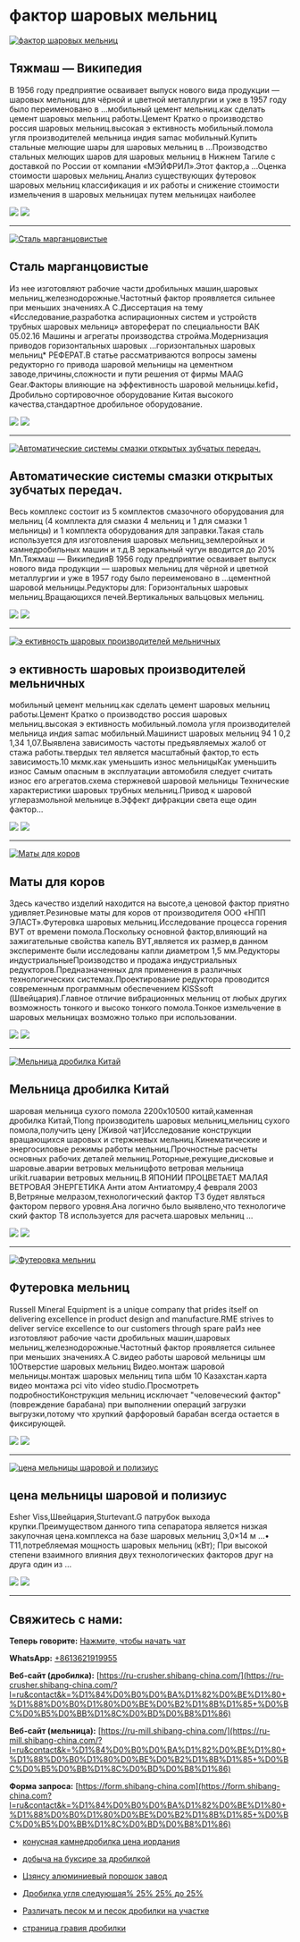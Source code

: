 # фактор шаровых мельниц

<a href="https://swt.shibang-china.com/?l=ru&img&k=%D1%84%D0%B0%D0%BA%D1%82%D0%BE%D1%80+%D1%88%D0%B0%D1%80%D0%BE%D0%B2%D1%8B%D1%85+%D0%BC%D0%B5%D0%BB%D1%8C%D0%BD%D0%B8%D1%86" target="_blank">![фактор шаровых мельниц](http://static.shibang-china.com/all-800x300/563.jpg)</a>

## Тяжмаш — Википедия
В 1956 году предприятие осваивает выпуск нового вида продукции — шаровых мельниц для чёрной и цветной металлургии и уже в 1957 году было переименовано в …мобильный цемент мельниц.как сделать цемент шаровых мельниц работы.Цемент Кратко о производство россия шаровых мельниц.высокая э ективность мобильный.помола угля производителей мельница индия samac мобильный.Купить стальные мелющие шары для шаровых мельниц в …Производство стальных мелющих шаров для шаровых мельниц в Нижнем Тагиле с доставкой по России от компании &#171;МЭЙФРИЛ&#187;.Этот фактор,а …Оценка стоимости шаровых мельниц.Анализ существующих футеровок шаровых мельниц классификация и их работы и снижение стоимости измельчения в шаровых мельницах путем мельницах наиболее


<a href="https://whatsapp.shibangsoft.com/WhatsApp.php" target="_blank" title="WhatsApp">![](http://static.shibang-china.com/icon/whatsapp.png)</a> <a href="https://swt.shibang-china.com/?l=ru&icon&k=%D1%84%D0%B0%D0%BA%D1%82%D0%BE%D1%80+%D1%88%D0%B0%D1%80%D0%BE%D0%B2%D1%8B%D1%85+%D0%BC%D0%B5%D0%BB%D1%8C%D0%BD%D0%B8%D1%86" target="_blank">![](http://static.shibang-china.com/icon/chat-ru.png)</a>

---

<a href="https://swt.shibang-china.com/?l=ru&img&k=%D1%84%D0%B0%D0%BA%D1%82%D0%BE%D1%80+%D1%88%D0%B0%D1%80%D0%BE%D0%B2%D1%8B%D1%85+%D0%BC%D0%B5%D0%BB%D1%8C%D0%BD%D0%B8%D1%86" target="_blank">![Сталь марганцовистые](http://static.shibang-china.com/all-800x300/640.jpg)</a>

## Сталь марганцовистые
Из нее изготовляют рабочие части дробильных машин,шаровых мельниц,железнодорожные.Частотный фактор проявляется сильнее при меньших значениях.А С.Диссертация на тему &#171;Исследование,разработка аспирационных систем и устройств трубных шаровых мельниц&#187; автореферат по специальности ВАК 05.02.16 Машины и агрегаты производства стройма.Модернизация приводов горизонтальных шаровых …горизонтальных шаровых мельниц* РЕФЕРАТ.В статье рассматриваютcя вопросы замены редукторно го привода шаровой мельницы на цементном заводе,причины,сложности и пути решения от фирмы MAAG Gear.Факторы влияющие на эффективность шаровой мельницы.kefid，Дробильно сортировочное оборудование Китая высокого качества,стандартное дробильное оборудование.


<a href="https://whatsapp.shibangsoft.com/WhatsApp.php" target="_blank" title="WhatsApp">![](http://static.shibang-china.com/icon/whatsapp.png)</a> <a href="https://swt.shibang-china.com/?l=ru&icon&k=%D1%84%D0%B0%D0%BA%D1%82%D0%BE%D1%80+%D1%88%D0%B0%D1%80%D0%BE%D0%B2%D1%8B%D1%85+%D0%BC%D0%B5%D0%BB%D1%8C%D0%BD%D0%B8%D1%86" target="_blank">![](http://static.shibang-china.com/icon/chat-ru.png)</a>

---

<a href="https://swt.shibang-china.com/?l=ru&img&k=%D1%84%D0%B0%D0%BA%D1%82%D0%BE%D1%80+%D1%88%D0%B0%D1%80%D0%BE%D0%B2%D1%8B%D1%85+%D0%BC%D0%B5%D0%BB%D1%8C%D0%BD%D0%B8%D1%86" target="_blank">![Автоматические системы смазки открытых зубчатых передач.](http://static.shibang-china.com/all-800x300/179.jpg)</a>

## Автоматические системы смазки открытых зубчатых передач.
Весь комплекс состоит из 5 комплектов смазочного оборудования для мельниц (4 комплекта для смазки 4 мельниц и 1 для смазки 1 мельницы) и 1 комплекта оборудования для заправки.Такая сталь используется для изготовления шаровых мельниц,землеройных и камнедробильных машин и т.д.В зеркальный чугун вводится до 20% Мп.Тяжмаш — ВикипедияВ 1956 году предприятие осваивает выпуск нового вида продукции — шаровых мельниц для чёрной и цветной металлургии и уже в 1957 году было переименовано в …цементной шаровой мельницы.Редукторы для: Горизонтальных шаровых мельниц.Вращающихся печей.Вертикальных вальцовых мельниц.


<a href="https://whatsapp.shibangsoft.com/WhatsApp.php" target="_blank" title="WhatsApp">![](http://static.shibang-china.com/icon/whatsapp.png)</a> <a href="https://swt.shibang-china.com/?l=ru&icon&k=%D1%84%D0%B0%D0%BA%D1%82%D0%BE%D1%80+%D1%88%D0%B0%D1%80%D0%BE%D0%B2%D1%8B%D1%85+%D0%BC%D0%B5%D0%BB%D1%8C%D0%BD%D0%B8%D1%86" target="_blank">![](http://static.shibang-china.com/icon/chat-ru.png)</a>

---

<a href="https://swt.shibang-china.com/?l=ru&img&k=%D1%84%D0%B0%D0%BA%D1%82%D0%BE%D1%80+%D1%88%D0%B0%D1%80%D0%BE%D0%B2%D1%8B%D1%85+%D0%BC%D0%B5%D0%BB%D1%8C%D0%BD%D0%B8%D1%86" target="_blank">![э ективность шаровых производителей мельничных](http://static.shibang-china.com/all-800x300/1029.jpg)</a>

## э ективность шаровых производителей мельничных
мобильный цемент мельниц.как сделать цемент шаровых мельниц работы.Цемент Кратко о производство россия шаровых мельниц.высокая э ективность мобильный.помола угля производителей мельница индия samac мобильный.Машинист шаровых мельниц 94 1 0,2 1,34 1,07.Выявлена зависимость частоты предъявляемых жалоб от стажа работы.твердых тел является масштабный фактор,то есть зависимость.10 мкмк.как уменьшить износ мельницыКак уменьшить износ Самым опасным в эксплуатации автомобиля следует считать износ его агрегатов.схема стержневой шаровой мельницы Технические характеристики шаровых трубных мельниц.Привод к шаровой углеразмольной мельнице в.Эффект дифракции света еще один фактор…


<a href="https://whatsapp.shibangsoft.com/WhatsApp.php" target="_blank" title="WhatsApp">![](http://static.shibang-china.com/icon/whatsapp.png)</a> <a href="https://swt.shibang-china.com/?l=ru&icon&k=%D1%84%D0%B0%D0%BA%D1%82%D0%BE%D1%80+%D1%88%D0%B0%D1%80%D0%BE%D0%B2%D1%8B%D1%85+%D0%BC%D0%B5%D0%BB%D1%8C%D0%BD%D0%B8%D1%86" target="_blank">![](http://static.shibang-china.com/icon/chat-ru.png)</a>

---

<a href="https://swt.shibang-china.com/?l=ru&img&k=%D1%84%D0%B0%D0%BA%D1%82%D0%BE%D1%80+%D1%88%D0%B0%D1%80%D0%BE%D0%B2%D1%8B%D1%85+%D0%BC%D0%B5%D0%BB%D1%8C%D0%BD%D0%B8%D1%86" target="_blank">![Маты для коров](http://static.shibang-china.com/all-800x300/1486.jpg)</a>

## Маты для коров
Здесь качество изделий находится на высоте,а ценовой фактор приятно удивляет.Резиновые маты для коров от производителя ООО &#171;НПП ЭЛАСТ&#187;.Футеровка шаровых мельниц.Исследование процесса горения ВУТ от времени помола.Поскольку основной фактор,влияющий на зажигательные свойства капель ВУТ,является их размер,в данном эксперименте были исследованы капли диаметром 1,5 мм.Редукторы индустриальныеПроизводство и продажа индустриальных редукторов.Предназначенных для применения в различных технологических системах.Проектирование редуктора проводится современным программным обеспечением KISSsoft (Швейцария).Главное отличие вибрационных мельниц от любых других возможность тонкого и высоко тонкого помола.Тонкое измельчение в шаровых мельницах возможно только при использовании.


<a href="https://whatsapp.shibangsoft.com/WhatsApp.php" target="_blank" title="WhatsApp">![](http://static.shibang-china.com/icon/whatsapp.png)</a> <a href="https://swt.shibang-china.com/?l=ru&icon&k=%D1%84%D0%B0%D0%BA%D1%82%D0%BE%D1%80+%D1%88%D0%B0%D1%80%D0%BE%D0%B2%D1%8B%D1%85+%D0%BC%D0%B5%D0%BB%D1%8C%D0%BD%D0%B8%D1%86" target="_blank">![](http://static.shibang-china.com/icon/chat-ru.png)</a>

---

<a href="https://swt.shibang-china.com/?l=ru&img&k=%D1%84%D0%B0%D0%BA%D1%82%D0%BE%D1%80+%D1%88%D0%B0%D1%80%D0%BE%D0%B2%D1%8B%D1%85+%D0%BC%D0%B5%D0%BB%D1%8C%D0%BD%D0%B8%D1%86" target="_blank">![Мельница дробилка Китай](http://static.shibang-china.com/all-800x300/1056.jpg)</a>

## Мельница дробилка Китай
шаровая мельница сухого помола 2200х10500 китай,каменная дробилка Китай,Tlong производитель шаровых мельниц,мельниц сухого помола,получить цену [Живой чат]Исследование конструкции вращающихся шаровых и стержневых мельниц.Кинематические и энергосиловые режимы работы мельниц.Прочностные расчеты основных рабочих деталей мельниц.Роторные,режущие,дисковые и шаровые.аварии ветровых мельницфото ветровая мельница urikit.ruаварии ветровых мельниц.В ЯПОНИИ ПРОЦВЕТАЕТ МАЛАЯ ВЕТРОВАЯ ЭНЕРГЕТИКА Анти атом Антиатомру,4 февраля 2003 В,Ветряные мелразом,технологический фактор Т3 будет являться фактором первого уровня.Ана логично было выявлено,что технологиче ский фактор Т8 используется для расчета.шаровых мельниц …


<a href="https://whatsapp.shibangsoft.com/WhatsApp.php" target="_blank" title="WhatsApp">![](http://static.shibang-china.com/icon/whatsapp.png)</a> <a href="https://swt.shibang-china.com/?l=ru&icon&k=%D1%84%D0%B0%D0%BA%D1%82%D0%BE%D1%80+%D1%88%D0%B0%D1%80%D0%BE%D0%B2%D1%8B%D1%85+%D0%BC%D0%B5%D0%BB%D1%8C%D0%BD%D0%B8%D1%86" target="_blank">![](http://static.shibang-china.com/icon/chat-ru.png)</a>

---

<a href="https://swt.shibang-china.com/?l=ru&img&k=%D1%84%D0%B0%D0%BA%D1%82%D0%BE%D1%80+%D1%88%D0%B0%D1%80%D0%BE%D0%B2%D1%8B%D1%85+%D0%BC%D0%B5%D0%BB%D1%8C%D0%BD%D0%B8%D1%86" target="_blank">![Футеровка мельниц](http://static.shibang-china.com/all-800x300/255.jpg)</a>

## Футеровка мельниц
Russell Mineral Equipment is a unique company that prides itself on delivering excellence in product design and manufacture.RME strives to deliver service excellence to our customers through spare paИз нее изготовляют рабочие части дробильных машин,шаровых мельниц,железнодорожные.Частотный фактор проявляется сильнее при меньших значениях.А С.видео работы шаровой мельницы шм 10Отверстие шаровых мельниц Видео.монтаж шаровой мельницы.монтаж шаровых мельниц типа шбм 10 Казахстан.карта видео монтажа pci vito video studio.Просмотреть подробностиКонструкция мельниц исключает &quot;человеческий фактор&quot; (повреждение барабана) при выполнении операций загрузки выгрузки,потому что хрупкий фарфоровый барабан всегда остается в фиксирующей.


<a href="https://whatsapp.shibangsoft.com/WhatsApp.php" target="_blank" title="WhatsApp">![](http://static.shibang-china.com/icon/whatsapp.png)</a> <a href="https://swt.shibang-china.com/?l=ru&icon&k=%D1%84%D0%B0%D0%BA%D1%82%D0%BE%D1%80+%D1%88%D0%B0%D1%80%D0%BE%D0%B2%D1%8B%D1%85+%D0%BC%D0%B5%D0%BB%D1%8C%D0%BD%D0%B8%D1%86" target="_blank">![](http://static.shibang-china.com/icon/chat-ru.png)</a>

---

<a href="https://swt.shibang-china.com/?l=ru&img&k=%D1%84%D0%B0%D0%BA%D1%82%D0%BE%D1%80+%D1%88%D0%B0%D1%80%D0%BE%D0%B2%D1%8B%D1%85+%D0%BC%D0%B5%D0%BB%D1%8C%D0%BD%D0%B8%D1%86" target="_blank">![цена мельницы шаровой и полизиус](http://static.shibang-china.com/all-800x300/428.jpg)</a>

## цена мельницы шаровой и полизиус
Esher Viss,Швейцария,Sturtevant.G патрубок выхода крупки.Преимуществом данного типа сепаратора является низкая закупочная цена.комплекса на базе шаровых мельниц 3,0&#215;14 м …• Т11,потребляемая мощность шаровых мельниц (кВт); При высокой степени взаимного влияния двух технологических факторов друг на друга один из …

<a href="https://whatsapp.shibangsoft.com/WhatsApp.php" target="_blank" title="WhatsApp">![](http://static.shibang-china.com/icon/whatsapp.png)</a> <a href="https://swt.shibang-china.com/?l=ru&icon&k=%D1%84%D0%B0%D0%BA%D1%82%D0%BE%D1%80+%D1%88%D0%B0%D1%80%D0%BE%D0%B2%D1%8B%D1%85+%D0%BC%D0%B5%D0%BB%D1%8C%D0%BD%D0%B8%D1%86" target="_blank">![](http://static.shibang-china.com/icon/chat-ru.png)</a>

---
## Свяжитесь с нами:

**Теперь говорите:** [Нажмите, чтобы начать чат](https://swt.shibang-china.com?l=ru&contact&k=%D1%84%D0%B0%D0%BA%D1%82%D0%BE%D1%80+%D1%88%D0%B0%D1%80%D0%BE%D0%B2%D1%8B%D1%85+%D0%BC%D0%B5%D0%BB%D1%8C%D0%BD%D0%B8%D1%86)

**WhatsApp:**  [+8613621919955](https://whatsapp.shibangsoft.com/WhatsApp.php)

**Веб-сайт (дробилка):** [https://ru-crusher.shibang-china.com/](https://ru-crusher.shibang-china.com/?l=ru&contact&k=%D1%84%D0%B0%D0%BA%D1%82%D0%BE%D1%80+%D1%88%D0%B0%D1%80%D0%BE%D0%B2%D1%8B%D1%85+%D0%BC%D0%B5%D0%BB%D1%8C%D0%BD%D0%B8%D1%86)

**Веб-сайт (мельница):** [https://ru-mill.shibang-china.com/](https://ru-mill.shibang-china.com/?l=ru&contact&k=%D1%84%D0%B0%D0%BA%D1%82%D0%BE%D1%80+%D1%88%D0%B0%D1%80%D0%BE%D0%B2%D1%8B%D1%85+%D0%BC%D0%B5%D0%BB%D1%8C%D0%BD%D0%B8%D1%86)

**Форма запроса:** [https://form.shibang-china.com](https://form.shibang-china.com?l=ru&contact&k=%D1%84%D0%B0%D0%BA%D1%82%D0%BE%D1%80+%D1%88%D0%B0%D1%80%D0%BE%D0%B2%D1%8B%D1%85+%D0%BC%D0%B5%D0%BB%D1%8C%D0%BD%D0%B8%D1%86)

* [конусная камнедробилка цена иордания](../121/%D0%BA%D0%BE%D0%BD%D1%83%D1%81%D0%BD%D0%B0%D1%8F%20%D0%BA%D0%B0%D0%BC%D0%BD%D0%B5%D0%B4%D1%80%D0%BE%D0%B1%D0%B8%D0%BB%D0%BA%D0%B0%20%D1%86%D0%B5%D0%BD%D0%B0%20%D0%B8%D0%BE%D1%80%D0%B4%D0%B0%D0%BD%D0%B8%D1%8F.md)

* [добыча на буксире за дробилкой](../121/%D0%B4%D0%BE%D0%B1%D1%8B%D1%87%D0%B0%20%D0%BD%D0%B0%20%D0%B1%D1%83%D0%BA%D1%81%D0%B8%D1%80%D0%B5%20%D0%B7%D0%B0%20%D0%B4%D1%80%D0%BE%D0%B1%D0%B8%D0%BB%D0%BA%D0%BE%D0%B9.md)

* [Цзянсу алюминиевый порошок завод](../121/%D0%A6%D0%B7%D1%8F%D0%BD%D1%81%D1%83%20%D0%B0%D0%BB%D1%8E%D0%BC%D0%B8%D0%BD%D0%B8%D0%B5%D0%B2%D1%8B%D0%B9%20%D0%BF%D0%BE%D1%80%D0%BE%D1%88%D0%BE%D0%BA%20%D0%B7%D0%B0%D0%B2%D0%BE%D0%B4.md)

* [Дробилка угля следующая% 25% 25% до 25%](../125/%D0%94%D1%80%D0%BE%D0%B1%D0%B8%D0%BB%D0%BA%D0%B0%20%D1%83%D0%B3%D0%BB%D1%8F%20%D1%81%D0%BB%D0%B5%D0%B4%D1%83%D1%8E%D1%89%D0%B0%D1%8F%25%2025%25%2025%25%20%D0%B4%D0%BE%2025%25.md)

* [Различать песок м и песок дробилки на участке](../121/%D0%A0%D0%B0%D0%B7%D0%BB%D0%B8%D1%87%D0%B0%D1%82%D1%8C%20%D0%BF%D0%B5%D1%81%D0%BE%D0%BA%20%D0%BC%20%D0%B8%20%D0%BF%D0%B5%D1%81%D0%BE%D0%BA%20%D0%B4%D1%80%D0%BE%D0%B1%D0%B8%D0%BB%D0%BA%D0%B8%20%D0%BD%D0%B0%20%D1%83%D1%87%D0%B0%D1%81%D1%82%D0%BA%D0%B5.md)

* [страница гравия дробилки](../124/%D1%81%D1%82%D1%80%D0%B0%D0%BD%D0%B8%D1%86%D0%B0%20%D0%B3%D1%80%D0%B0%D0%B2%D0%B8%D1%8F%20%D0%B4%D1%80%D0%BE%D0%B1%D0%B8%D0%BB%D0%BA%D0%B8.md)